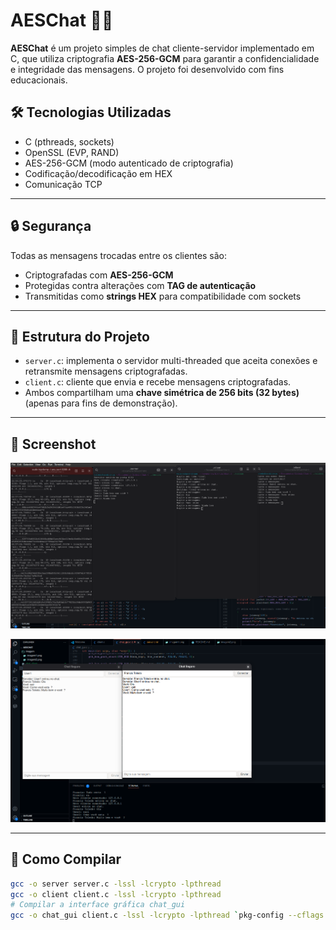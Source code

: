 # AESChat 🔐💬

**AESChat** é um projeto simples de chat cliente-servidor implementado em C, que utiliza criptografia **AES-256-GCM** para garantir a confidencialidade e integridade das mensagens. O projeto foi desenvolvido com fins educacionais.

## 🛠 Tecnologias Utilizadas

- C (pthreads, sockets)  
- OpenSSL (EVP, RAND)  
- AES-256-GCM (modo autenticado de criptografia)  
- Codificação/decodificação em HEX  
- Comunicação TCP  

---

## 🔒 Segurança

Todas as mensagens trocadas entre os clientes são:

- Criptografadas com **AES-256-GCM**  
- Protegidas contra alterações com **TAG de autenticação**  
- Transmitidas como **strings HEX** para compatibilidade com sockets  

---

## 📁 Estrutura do Projeto

- `server.c`: implementa o servidor multi-threaded que aceita conexões e retransmite mensagens criptografadas.  
- `client.c`: cliente que envia e recebe mensagens criptografadas.  
- Ambos compartilham uma **chave simétrica de 256 bits (32 bytes)** (apenas para fins de demonstração).  

---

## 📸 Screenshot

![Chat rodando](imagem/imagem1.png)  

![Chat interface gui](imagem/imagem1.2.png)  


---

## 🚀 Como Compilar

```bash
gcc -o server server.c -lssl -lcrypto -lpthread
gcc -o client client.c -lssl -lcrypto -lpthread
# Compilar a interface gráfica chat_gui
gcc -o chat_gui client.c -lssl -lcrypto -lpthread `pkg-config --cflags --libs gtk+-3.0`